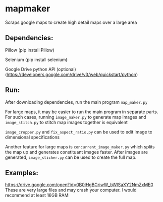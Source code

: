 # mapmaker
Scraps google maps to create high detail maps over a large area

## Dependencies:
Pillow (pip install Pillow)

Selenium (pip install selenium)

Google Drive python API (optional) (https://developers.google.com/drive/v3/web/quickstart/python)

## Run:
After downloading dependencies, run the main program `map_maker.py`

For large maps, it may be easier to run the main program in separate parts. For such cases, running
`image_maker.py` to generate map images and 
`image_stitch.py` to stitch map images together is equivalent

`image_cropper.py` and `fix_aspect_ratio.py` can be used to edit image to dimensional specifications

Another feature for large maps is `concurrent_image_maker.py` which splits the map up and generates constituant images faster. After images are generated, `image_sticher.py` can be used to create the full map.

## Examples:
https://drive.google.com/open?id=0B0lHgBCriwW_bWlSaXY2NmZxME0
These are very large files and may crash your computer. I would recommend at least 16GB RAM
